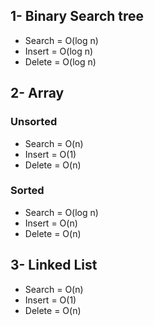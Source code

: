 ## 1- Binary Search tree
- Search = O(log n)
- Insert = O(log n)
- Delete = O(log n)

## 2- Array
### Unsorted
- Search = O(n)
- Insert = O(1)
- Delete = O(n)

### Sorted
- Search = O(log n)
- Insert = O(n)
- Delete = O(n)

## 3- Linked List
- Search = O(n)
- Insert = O(1)
- Delete = O(n)
